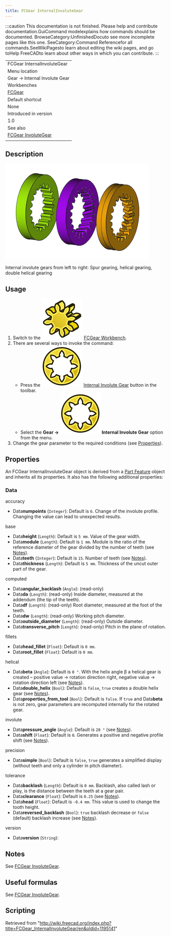 ```yaml
---
title: FCGear InternalInvoluteGear
---
```


:::caution
This documentation is not finished. Please help and contribute documentation.GuiCommand modelexplains how commands should be documented. BrowseCategory:UnfinishedDocuto see more incomplete pages like this one. SeeCategory:Command Referencefor all commands.SeeWikiPagesto learn about editing the wiki pages, and go toHelp FreeCADto learn about other ways in which you can contribute.
:::

|                                                                   |
| ----------------------------------------------------------------- |
| FCGear InternalInvoluteGear                                       |
| Menu location                                                     |
| Gear → Internal Involute Gear                                     |
| Workbenches                                                       |
| [FCGear](/FCGear_Workbench "FCGear Workbench")                    |
| Default shortcut                                                  |
| None                                                              |
| Introduced in version                                             |
| 1.0                                                               |
| See also                                                          |
| [FCGear InvoluteGear](/FCGear_InvoluteGear "FCGear InvoluteGear") |
|                                                                   |

## Description

![](/src/assets/images/FCGear_InternalInvoluteGear-01.png)

Internal involute gears from left to right: Spur gearing, helical gearing, double helical gearing

## Usage

1. Switch to the ![](/src/assets/images/FCGear_workbench_icon.svg) [FCGear Workbench](/FCGear_Workbench "FCGear Workbench").
2. There are several ways to invoke the command:
   - Press the ![](/src/assets/images/FCGear_InternalInvoluteGear.svg) [Internal Involute Gear](/FCGear_InternalInvoluteGear "FCGear InternalInvoluteGear") button in the toolbar.
   - Select the **Gear → ![](/src/assets/images/FCGear_InternalInvoluteGear.svg) Internal Involute Gear** option from the menu.
3. Change the gear parameter to the required conditions (see [Properties](#Properties)).

## Properties

An FCGear InternalInvoluteGear object is derived from a [Part Feature](/Part_Feature "Part Feature") object and inherits all its properties. It also has the following additional properties:

### Data

accuracy

- Data**numpoints** (`Integer`): Default is `6`. Change of the involute profile. Changing the value can lead to unexpected results.

base

- Data**height** (`Length`): Default is `5 mm`. Value of the gear width.
- Data**module** (`Length`): Default is `1 mm`. Module is the ratio of the reference diameter of the gear divided by the number of teeth (see [Notes](/FCGear_InvoluteGear#Notes "FCGear InvoluteGear")).
- Data**teeth** (`Integer`): Default is `15`. Number of teeth (see [Notes](/FCGear_InvoluteGear#Notes "FCGear InvoluteGear")).
- Data**thickness** (`Length`): Default is `5 mm`. Thickness of the uncut outer part of the gear.

computed

- Data**angular_backlash** (`Angle`): (read-only)
- Data**da** (`Length`): (read-only) Inside diameter, measured at the addendum (the tip of the teeth).
- Data**df** (`Length`): (read-only) Root diameter, measured at the foot of the teeth.
- Data**dw** (`Length`): (read-only) Working pitch diameter.
- Data**outside_diameter** (`Length`): (read-only) Outside diameter.
- Data**transverse_pitch** (`Length`): (read-only) Pitch in the plane of rotation.

fillets

- Data**head_fillet** (`Float`): Default is `0 mm`.
- Data**root_fillet** (`Float`): Default is `0 mm`.

helical

- Data**beta** (`Angle`): Default is `0 °`. With the helix angle β a helical gear is created – positive value → rotation direction right, negative value → rotation direction left (see [Notes](/FCGear_InvoluteGear#Notes "FCGear InvoluteGear")).
- Data**double_helix** (`Bool`): Default is `false`, `true` creates a double helix gear (see [Notes](/FCGear_InvoluteGear#Notes "FCGear InvoluteGear")).
- Data**properties_from_tool** (`Bool`): Default is `false`. If `true` and Data**beta** is not zero, gear parameters are recomputed internally for the rotated gear.

involute

- Data**pressure_angle** (`Angle`): Default is `20 °` (see [Notes](/FCGear_InvoluteGear#Notes "FCGear InvoluteGear")).
- Data**shift** (`Float`): Default is `0`. Generates a positive and negative profile shift (see [Notes](/FCGear_InvoluteGear#Notes "FCGear InvoluteGear")).

precision

- Data**simple** (`Bool`): Default is `false`, `true` generates a simplified display (without teeth and only a cylinder in pitch diameter).

tolerance

- Data**backlash** (`Length`): Default is `0 mm`. Backlash, also called lash or play, is the distance between the teeth at a gear pair.
- Data**clearance** (`Float`): Default is `0.25` (see [Notes](/FCGear_InvoluteGear#Notes "FCGear InvoluteGear")).
- Data**head** (`Float`): Default is `-0.4 mm`. This value is used to change the tooth height.
- Data**reversed_backlash** (`Bool`): `true` backlash decrease or `false` (default) backlash increase (see [Notes](/FCGear_InvoluteGear#Notes "FCGear InvoluteGear")).

version

- Data**version** (`String`):

## Notes

See [FCGear InvoluteGear](/FCGear_InvoluteGear#Notes "FCGear InvoluteGear").

## Useful formulas

See [FCGear InvoluteGear](/FCGear_InvoluteGear#Useful_formulas "FCGear InvoluteGear").

## Scripting

Retrieved from "<http://wiki.freecad.org/index.php?title=FCGear_InternalInvoluteGear/en&oldid=1195141>"
